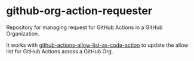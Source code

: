 # github-org-action-requester

Repository for managing request for GitHub Actions in a GitHub Organization. 

It works with [github-actions-allow-list-as-code-action](https://github.com/ActionsDesk/github-actions-allow-list-as-code-action) to update the allow list for GitHub Actions across a GitHub Org.

